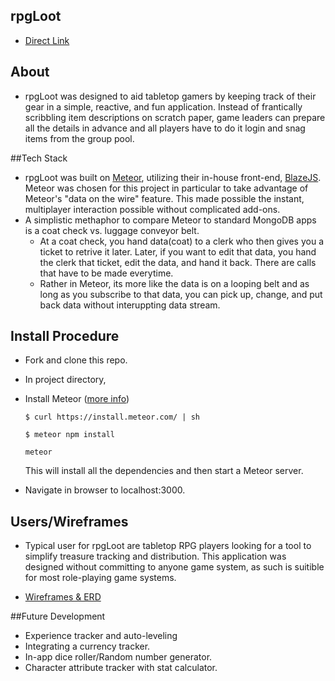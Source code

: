 rpgLoot
----

- [Direct Link](http://rpgloot.meteorapp.com/)


## About
- rpgLoot was designed to aid tabletop gamers by keeping track of their gear in a simple, reactive, and fun application. Instead of frantically scribbling item descriptions on scratch paper, game leaders can prepare all the details in advance and all players have to do it login and snag items from the group pool.

##Tech Stack

- rpgLoot was built on [Meteor](https://docs.meteor.com/), utilizing their in-house front-end, [BlazeJS](http://blazejs.org/). Meteor was chosen for this project in particular to take advantage of Meteor's "data on the wire" feature. This made possible the instant, multiplayer interaction possible without complicated add-ons.
- A simplistic methaphor to compare Meteor to standard MongoDB apps is a coat check vs. luggage conveyor belt.
	- At a coat check, you hand data(coat) to a clerk who then gives you a ticket to retrive it later. Later, if you want to edit that data, you hand the clerk that ticket, edit the data, and hand it back. There are calls that have to be made everytime.
	- Rather in Meteor, its more like the data is on a looping belt and as long as you subscribe to that data, you can pick up, change, and put back data without interuppting data stream.

## Install Procedure

-	Fork and clone this repo.

-	In project directory,

- 	Install Meteor ([more info](https://www.meteor.com/install))

	`$ curl https://install.meteor.com/ | sh`

	`$ meteor npm install`

	 `meteor`

	  This will install all the dependencies and then start a Meteor server.
- 	Navigate in browser to localhost:3000.

## Users/Wireframes

- Typical user for rpgLoot are tabletop RPG players looking for a tool to simplify treasure tracking and distribution. This application was designed without committing to anyone game system, as such is suitible for most role-playing game systems.  

-	[Wireframes & ERD](http://i.imgur.com/CxmXAXw.png)

##Future Development

- 	Experience tracker and auto-leveling
-	Integrating a currency tracker.
- 	In-app dice roller/Random number generator.
-  Character attribute tracker with stat calculator.
